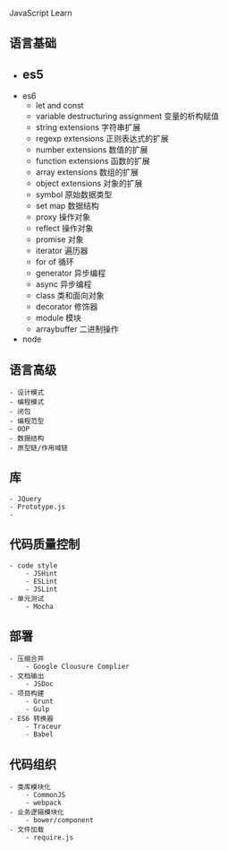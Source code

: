 JavaScript Learn

## 语言基础
- es5 
	-  
- es6
	- let and const 
	- variable destructuring assignment 变量的析构赋值
	- string extensions 字符串扩展
	- regexp extensions 正则表达式的扩展
	- number extensions 数值的扩展
	- function extensions 函数的扩展
	- array extensions 数组的扩展
	- object extensions 对象的扩展
	- symbol 原始数据类型
	- set map 数据结构
	- proxy 操作对象
	- reflect 操作对象
	- promise 对象
	- iterator 遍历器
	- for of 循环
	- generator 异步编程
	- async 异步编程
	- class 类和面向对象
	- decorator 修饰器
	- module 模块
	- arraybuffer 二进制操作
- node

## 语言高级
	- 设计模式
	- 编程模式
	- 闭包
	- 编程范型
	- OOP
	- 数据结构
	- 原型链/作用域链
	
## 库
	- JQuery 
	- Prototype.js
	- 
	
## 代码质量控制
	- code style
		- JSHint 
		- ESLint
		- JSLint
	- 单元测试
		- Mocha
## 部署
	- 压缩合并
		- Google Clousure Complier
	- 文档输出
		- JSDoc
	- 项目构建
		- Grunt
		- Gulp
	- ES6 转换器
		- Traceur
		- Babel
## 代码组织
	- 类库模块化
		- CommonJS
		- webpack
	- 业务逻辑模块化
		- bower/component
	- 文件加载
		- require.js
	